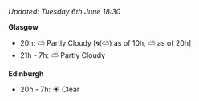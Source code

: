 *Updated: Tuesday 6th June 18:30*

**Glasgow**

* 20h: :partly_sunny: Partly Cloudy [:cyclone:(:partly_sunny:) as of 10h, :partly_sunny: as of 20h]
* 21h - 7h: :partly_sunny: Partly Cloudy

**Edinburgh**

* 20h - 7h: :sunny: Clear
